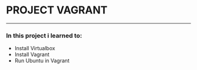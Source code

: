 # PROJECT VAGRANT
-------------------------------------------------------------------------------
### In this project i learned to:
- Install Virtualbox
- Install Vagrant
- Run Ubuntu in Vagrant